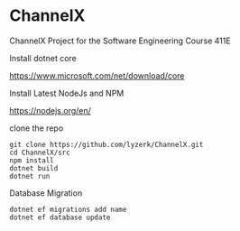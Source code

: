 # ChannelX
ChannelX Project for the Software Engineering Course 411E

Install dotnet core

https://www.microsoft.com/net/download/core

Install Latest NodeJs and NPM

https://nodejs.org/en/

clone the repo

``` 
git clone https://github.com/lyzerk/ChannelX.git
cd ChannelX/src
npm install
dotnet build
dotnet run 
```



Database Migration
```
dotnet ef migrations add name
dotnet ef database update
```


